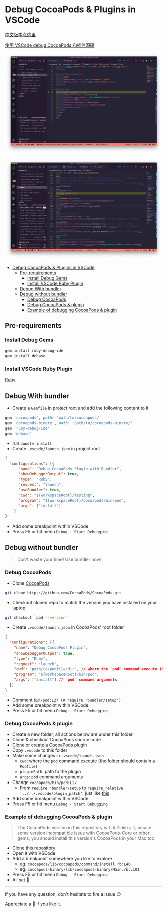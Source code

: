 # Debug CocoaPods & Plugins in VSCode

[中文版本点这里](./duwo.md)

[使用 VSCode debug CocoaPods 和插件源码](https://zxy.vercel.app/debug-cocoapods-with-vscode)

![Debug cocoapods](img/1.png)

![Debug plugin](img/2.png)

- [Debug CocoaPods & Plugins in VSCode](#debug-cocoapods--plugins-in-vscode)
  - [Pre-requirements](#pre-requirements)
    - [Install Debug Gems](#install-debug-gems)
    - [Install VSCode Ruby Plugin](#install-vscode-ruby-plugin)
  - [Debug With bundler](#debug-with-bundler)
  - [Debug without bundler](#debug-without-bundler)
    - [Debug CocoaPods](#debug-cocoapods)
    - [Debug CocoaPods & plugin](#debug-cocoapods--plugin)
    - [Example of debugging CocoaPods & plugin](#example-of-debugging-cocoapods--plugin)

## Pre-requirements

### Install Debug Gems

```sh
gem install ruby-debug-ide
gem install debase
```

### Install VSCode Ruby Plugin

[Ruby](https://marketplace.visualstudio.com/items?itemName=rebornix.Ruby)

## Debug With bundler

- Create a `Gemfile` in project root and add the following content to it

```rb
gem 'cocoapods', path: 'path/to/cocoapods/'
gem 'cocoapods-binary', path: 'path/to/cocoapods-binary/'
gem 'ruby-debug-ide'
gem 'debase'
```

- run `bundle install`
- Create `.vscode/launch.json` in project root

```json
{
  "configurations": [{
      "name": "Debug CocoaPods Plugin with Bundler",
      "showDebuggerOutput": true,
      "type": "Ruby",
      "request": "launch",
      "useBundler": true,
      "cwd": "${workspaceRoot}/Testing",
      "program": "${workspaceRoot}/cocoapods/bin/pod",
      "args": ["install"]
    }
}
```

- Add some breakpoint within VSCode
- Press F5 or hit menu `Debug - Start Debugging`


## Debug without bundler

> Don't waste your time! Use bundler now!

### Debug CocoaPods

- Clone [CocoaPods](https://github.com/CocoaPods/CocoaPods)
```sh
git clone https://github.com/CocoaPods/CocoaPods.git
```

- Checkout cloned repo to match the version you have installed on your laptop

```sh
git checkout `pod --version`
```

- Create `.vscode/launch.json` in CocoaPods' root folder

```json
{
  "configurations": [{
    "name": "Debug CocoaPods Plugin",
    "showDebuggerOutput": true,
    "type": "Ruby",
    "request": "launch",
    "cwd": "path/to/podfile/dir", // where the `pod` command execute (the folder should contain a `Podfile`)
    "program": "${workspaceRoot}/bin/pod",
    "args": ["install"] // `pod` command arguments
  }]
}
```
- Comment `bin/pod:L27 (# require 'bundler/setup')` 
- Add some breakpoint within VSCode
- Press F5 or hit menu `Debug - Start Debugging`

### Debug CocoaPods & plugin

- Create a new folder, all actions below are under this folder
- Clone & checkout CocoaPods source code
- Clone or create a CocoaPods plugin
- Copy `.vscode` to this folder
- Make some changes in `.vscode/launch.json`
  - `cwd`: where the `pod` command execute (the folder should contain a `Podfile`) 
  - `pluginPath`: path to the plugin
  - `args`: `pod` command arguments
- Change `cocoapods/bin/pod:L27` 
  - From `require 'bundler/setup` to `require_relative '../../.vscode/plugin_patch'`, just like [this](https://github.com/X140Yu/debug_cocoapods_plugins_in_vscode/blob/1a79aa6db45b67218e84044d8c3dce665cf92658/cocoapods/bin/pod#L27:L28)
- Add some breakpoint within VSCode
- Press F5 or hit menu `Debug - Start Debugging` 

### Example of debugging CocoaPods & plugin

> The CocoaPods version in this repository is `1.8.0.beta.1`, incase some version incompatible issue with CocoaPods-Core or other gems, you should install this version's CocoaPods in your Mac too

- Clone this repository
- Open it with VSCode
- Add a breakpoint somewhere you like to explore
  - eg. `cocoapods/lib/cocoapods/command/install.rb:L46`
  - eg. `cocoapods-binary/lib/cocoapods-binary/Main.rb:L101`
- Press F5 or hit menu `Debug - Start Debugging`
- All set 🌸


---

If you have any question, don't hesitate to fire a issue 😉

Appreciate a 🌟 if you like it. 
